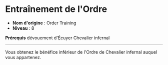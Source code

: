 # Entraînement de l'Ordre

 * **Nom d'origine** : Order Training
 * **Niveau** : 8


<p><span id="ctl00_MainContent_DetailedOutput"><strong>Prérequis</strong> dévouement d'Écuyer Chevalier infernal<br></span></p>
<hr>
<p>Vous obtenez le bénéfice inférieur de l'Ordre de Chevalier infernal auquel vous appartenez.&nbsp;</p>